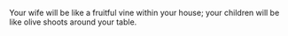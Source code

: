 Your wife will be like a fruitful vine within your house; your children will be like olive shoots around your table.
